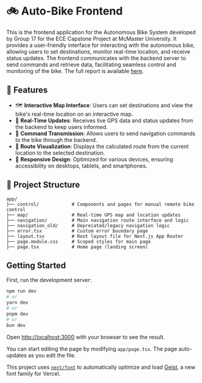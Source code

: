 # 🚲 Auto-Bike Frontend

This is the frontend application for the Autonomous Bike System developed by Group 17 for the ECE Capstone Project at McMaster University. It provides a user-friendly interface for interacting with the autonomous bike, allowing users to set destinations, monitor real-time location, and receive status updates. The frontend communicates with the backend server to send commands and retrieve data, facilitating seamless control and monitoring of the bike. The full report is available [here](https://drive.google.com/file/d/1rYNFWow4iSMQe98GnzFRXwHmZjyouQjB/view?usp=drive_link).

## 🌟 Features

- 🗺️ **Interactive Map Interface**: Users can set destinations and view the bike's real-time location on an interactive map.
- 🔄 **Real-Time Updates**: Receives live GPS data and status updates from the backend to keep users informed.
- 📡 **Command Transmission**: Allows users to send navigation commands to the bike through the backend.
- 🧭 **Route Visualization**: Displays the calculated route from the current location to the selected destination.
- 📱 **Responsive Design**: Optimized for various devices, ensuring accessibility on desktops, tablets, and smartphones.

## 📁 Project Structure

```
app/
├── control/            # Components and pages for manual remote bike control
├── map/                # Real-time GPS map and location updates
├── navigation/         # Main navigation route interface and logic
├── navigation_old/     # Deprecated/legacy navigation logic
├── error.tsx           # Custom error boundary page
├── layout.tsx          # Root layout file for Next.js App Router
├── page.module.css     # Scoped styles for main page
├── page.tsx            # Home page (landing screen)
```

## Getting Started

First, run the development server:

```bash
npm run dev
# or
yarn dev
# or
pnpm dev
# or
bun dev
```

Open [http://localhost:3000](http://localhost:3000) with your browser to see the result.

You can start editing the page by modifying `app/page.tsx`. The page auto-updates as you edit the file.

This project uses [`next/font`](https://nextjs.org/docs/app/building-your-application/optimizing/fonts) to automatically optimize and load [Geist](https://vercel.com/font), a new font family for Vercel.
